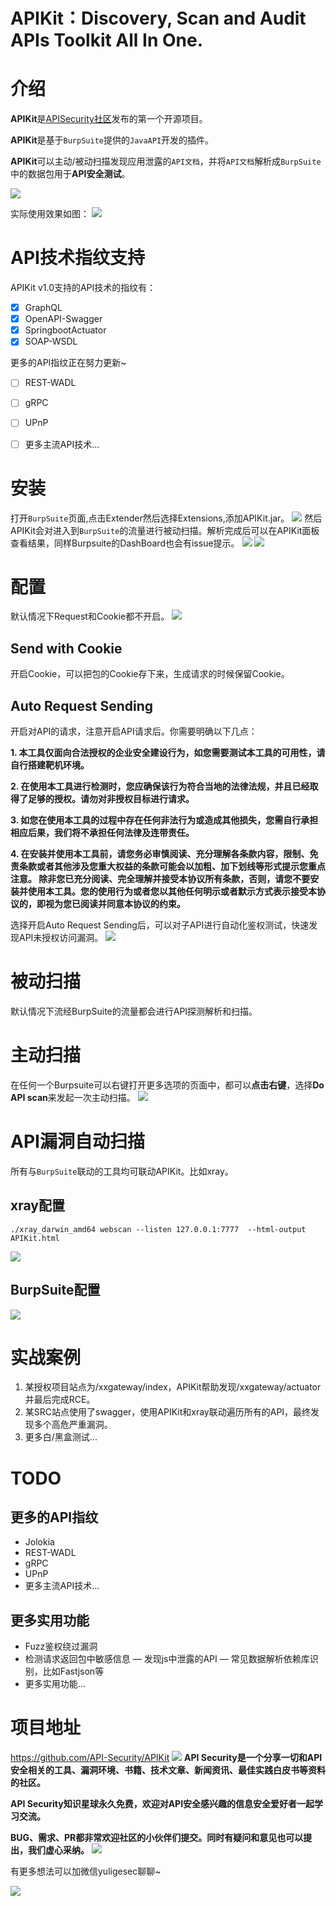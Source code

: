 APIKit：Discovery, Scan and Audit APIs Toolkit All In One.
===

# 介绍
**APIKit**是[APISecurity社区](https://github.com/API-Security)发布的第一个开源项目。

**APIKit**是基于`BurpSuite`提供的`JavaAPI`开发的插件。 

**APIKit**可以主动/被动扫描发现应用泄露的`API文档`，并将`API文档`解析成`BurpSuite`中的数据包用于**API安全测试**。

![](./img/APIKit_ch.png)

实际使用效果如图：
![](./img/demo.png)

# API技术指纹支持
APIKit v1.0支持的API技术的指纹有：
- [x] GraphQL
- [x] OpenAPI-Swagger 
- [x] SpringbootActuator
- [x] SOAP-WSDL

更多的API指纹正在努力更新~
- [ ] REST-WADL
- [ ] gRPC
- [ ] UPnP
- [ ] 更多主流API技术...



# 安装
打开`BurpSuite`页面,点击Extender然后选择Extensions,添加APIKit.jar。
![](./img/install.png)
然后APIKit会对进入到`BurpSuite`的流量进行被动扫描。解析完成后可以在APIKit面板查看结果，同样Burpsuite的DashBoard也会有issue提示。
![](./img/demo.png)
![](./img/dashboard.png)

# 配置
默认情况下Request和Cookie都不开启。
![](./img/config.png)
## Send with Cookie
开启Cookie，可以把包的Cookie存下来，生成请求的时候保留Cookie。

## Auto Request Sending
开启对API的请求，注意开启API请求后。你需要明确以下几点：

**1. 本工具仅面向合法授权的企业安全建设行为，如您需要测试本工具的可用性，请自行搭建靶机环境。**

**2. 在使用本工具进行检测时，您应确保该行为符合当地的法律法规，并且已经取得了足够的授权。请勿对非授权目标进行请求。**

**3. 如您在使用本工具的过程中存在任何非法行为或造成其他损失，您需自行承担相应后果，我们将不承担任何法律及连带责任。**

**4. 在安装并使用本工具前，请您务必审慎阅读、充分理解各条款内容，限制、免责条款或者其他涉及您重大权益的条款可能会以加粗、加下划线等形式提示您重点注意。 除非您已充分阅读、完全理解并接受本协议所有条款，否则，请您不要安装并使用本工具。您的使用行为或者您以其他任何明示或者默示方式表示接受本协议的，即视为您已阅读并同意本协议的约束。**

选择开启Auto Request Sending后，可以对子API进行自动化鉴权测试，快速发现API未授权访问漏洞。
![](./img/req.png)

# 被动扫描
默认情况下流经BurpSuite的流量都会进行API探测解析和扫描。
# 主动扫描
在任何一个Burpsuite可以右键打开更多选项的页面中，都可以**点击右键**，选择**Do API scan**来发起一次主动扫描。
![](./img/activescan.jpg)


# API漏洞自动扫描
所有与`BurpSuite`联动的工具均可联动APIKit。比如xray。
## xray配置
```shell
./xray_darwin_amd64 webscan --listen 127.0.0.1:7777  --html-output APIKit.html
```
![](./img/xray.png)
## BurpSuite配置
![](./img/xrayburp.png)

# 实战案例
1. 某授权项目站点为/xxgateway/index，APIKit帮助发现/xxgateway/actuator并最后完成RCE。
2. 某SRC站点使用了swagger，使用APIKit和xray联动遍历所有的API，最终发现多个高危严重漏洞。
3. 更多白/黑盒测试...

# TODO
## 更多的API指纹
- Jolokia
- REST-WADL
- gRPC
- UPnP
- 更多主流API技术...
## 更多实用功能
- Fuzz鉴权绕过漏洞
- 检测请求返回包中敏感信息
— 发现js中泄露的API 
— 常见数据解析依赖库识别，比如Fastjson等
- 更多实用功能...

# 项目地址

https://github.com/API-Security/APIKit
![](./img/APISecurity.png)
**API Security是一个分享一切和API安全相关的工具、漏洞环境、书籍、技术文章、新闻资讯、最佳实践白皮书等资料的社区。**

**API Security知识星球永久免费，欢迎对API安全感兴趣的信息安全爱好者一起学习交流。**

**BUG、需求、PR都非常欢迎社区的小伙伴们提交。同时有疑问和意见也可以提出，我们虚心采纳。**
![](./img/zsxq.jpg)


有更多想法可以加微信yuligesec聊聊~


![](./img/wx.jpg)

